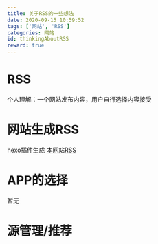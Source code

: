 ```yaml
---
title: 关于RSS的一些想法
date: 2020-09-15 10:59:52
tags: ['网站', 'RSS']
categories: 网站
id: thinkingAboutRSS
reward: true
---
```


# RSS

个人理解：一个网站发布内容，用户自行选择内容接受

# 网站生成RSS

hexo插件生成 [本网站RSS](/atom.xml)

# APP的选择

暂无

# 源管理/推荐

